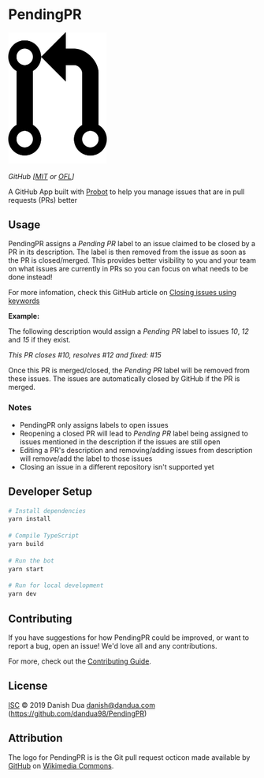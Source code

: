 # PendingPR

<img alt="PendingPR logo" src="./docs/resources/logo.svg" width="200">

_GitHub [[MIT](http://opensource.org/licenses/mit-license.php) or [OFL](http://scripts.sil.org/cms/scripts/page.php?item_id=OFL_web)]_

A GitHub App built with [Probot](https://github.com/probot/probot) to help you manage issues that are in pull requests (PRs) better

## Usage

PendingPR assigns a _Pending PR_ label to an issue claimed to be closed by a PR in its
description. The label is then removed from the issue as soon as the PR is closed/merged. This
provides better visibility to you and your team on what issues are currently in PRs so you can focus
on what needs to be done instead!

For more infomation, check this GitHub article on [Closing issues using keywords](https://help.github.com/en/articles/closing-issues-using-keywords)

**Example:**

The following description would assign a _Pending PR_ label to issues _10_, _12_ and _15_ if they exist.

_This PR closes #10, resolves #12 and fixed: #15_

Once this PR is merged/closed, the _Pending PR_ label will be removed from these issues. The issues
are automatically closed by GitHub if the PR is merged.

### Notes

- PendingPR only assigns labels to open issues
- Reopening a closed PR will lead to _Pending PR_ label being assigned to issues mentioned in the
  description if the issues are still open
- Editing a PR's description and removing/adding issues from description will remove/add the label to
  those issues
- Closing an issue in a different repository isn't supported yet

## Developer Setup

```sh
# Install dependencies
yarn install

# Compile TypeScript
yarn build

# Run the bot
yarn start

# Run for local development
yarn dev
```

## Contributing

If you have suggestions for how PendingPR could be improved, or want to report a bug, open an issue! We'd love all and any contributions.

For more, check out the [Contributing Guide](CONTRIBUTING.md).

## License

[ISC](LICENSE) © 2019 Danish Dua <danish@dandua.com> (https://github.com/dandua98/PendingPR)

## Attribution

The logo for PendingPR is is the Git pull request octicon made available by [GitHub](https://github.com)
on [Wikimedia Commons](https://commons.wikimedia.org/wiki/Main_Page).
